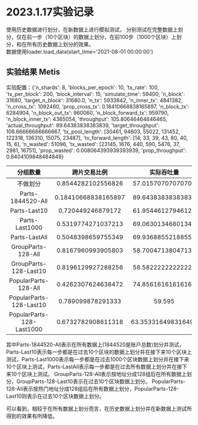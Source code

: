 # 2023.1.17实验记录

使用历史数据进行划分，在新数据上进行模拟测试， 分别测试在完整数据上划分，仅在前一步（10个区块）的数据上划分，在前100步（1000个区块）上划分，和在所有历史数据上划分的效果。  
数据使用loader.load_data(start_time='2021-08-01 00:00:00')  

## 实验结果 Metis

实验配置：{'n_shards': 8, 'blocks_per_epoch': 10, 'tx_rate': 100, 'tx_per_block': 200, 'block_interval': 15, 'simulate_time': 59400, 'n_block': 31680, 'target_n_block': 31680.0, 'n_tx': 5933842, 'n_inner_tx': 4841382, 'n_cross_tx': 1092460, 'prop_cross_tx': 0.18410668838165897, 'n_block_tx': 6284904, 'n_block_out_tx': 960060, 'n_block_forward_tx': 959790, 'n_block_inner_tx': 4365054, 'throughput': 105.80646464646465, 'actual_throughput': 89.64383838383839, 'target_throughput': 106.66666666666667, 'tx_pool_length': [30461, 94603, 55022, 131452, 122318, 136310, 15075, 23487], 'tx_forward_length': [14, 33, 39, 43, 80, 40, 15, 6], 'n_wasted': 51096, 'tx_wasted': [23145, 1676, 440, 590, 5476, 37, 2981, 16751], 'prop_wasted': 0.008064393939393939, 'prop_throughput': 0.8404109848484849}  

|分组数量|跨片交易比例|实际吞吐量|
|:-----:|:---------:|:-------:|
|不做划分|0.8544282102556826|57.01570707070707|
|Parts-1844520-All|0.18410668838165897|89.64383838383839|
|Parts-Last10|0.720449246879172|61.95446127946128|
|Parts-Last1000|0.5319774271037213|69.06301346801347|
|Parts-LastAll|0.5048398659755349|69.93688552188553|
|GroupParts-128-All|0.8167960993905803|58.70047138047138|
|GroupParts-128-Last10|0.8196129927288256|58.58222222222222|
|PopularParts-128-All|0.4262307624638472|74.85616161616161|
|PopularParts-128-Last10|0.789099878291333|59.595|
|PopularParts-128-Last1000|0.6732782908611318|63.353316498316495|

其中Parts-1844520-All表示在所有数据上(1844520是账户总数)划分并测试，Parts-Last10表示每一步都是在过去10个区块的数据上划分并在接下来10个区块上测试，Parts-Last1000表示每一步都是在过去1000个区块数据上划分并在接下来10个区块上测试，Parts-LastAll表示每一步都是在过去所有数据上划分并在接下来10个区块上测试。
GroupParts-128-All表示按地址分成128组后在所有数据上划分，GroupParts-128-Last10表示在过去10个区块数据上划分。
PopularParts-128-All表示按热门地址分成128组后在所有数据上划分，PopularParts-128-Last10则表示在过去10个区块数据上划分。

可以看到，相较于在所有数据上划分而言，在历史数据上划分并在新数据上测试所得到的效果有所降低。
